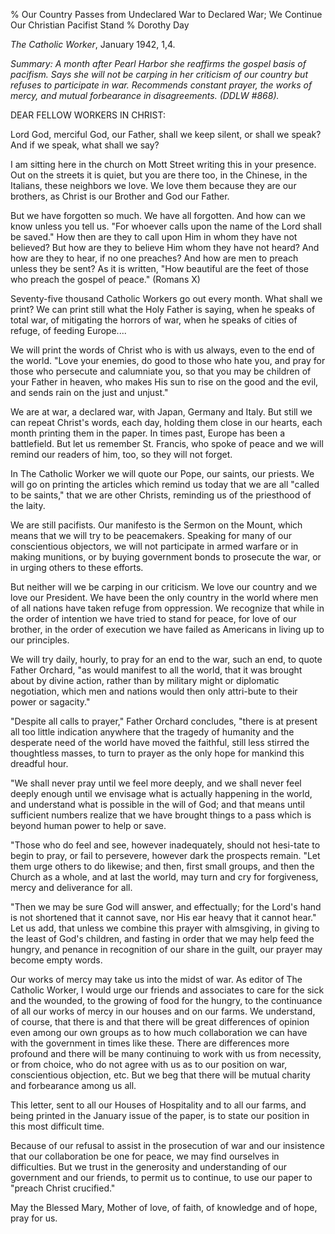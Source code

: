 % Our Country Passes from Undeclared War to Declared War; We Continue Our Christian Pacifist Stand
% Dorothy Day

*The Catholic Worker*, January 1942, 1,4.

*Summary: A month after Pearl Harbor she reaffirms the gospel basis of
pacifism. Says she will not be carping in her criticism of our country
but refuses to participate in war. Recommends constant prayer, the works
of mercy, and mutual forbearance in disagreements. (DDLW \#868).*

DEAR FELLOW WORKERS IN CHRIST:

Lord God, merciful God, our Father, shall we keep silent, or shall we
speak? And if we speak, what shall we say?

I am sitting here in the church on Mott Street writing this in your
presence. Out on the streets it is quiet, but you are there too, in the
Chinese, in the Italians, these neighbors we love. We love them because
they are our brothers, as Christ is our Brother and God our Father.

But we have forgotten so much. We have all forgotten. And how can we
know unless you tell us. "For whoever calls upon the name of the Lord
shall be saved." How then are they to call upon Him in whom they have
not believed? But how are they to believe Him whom they have not heard?
And how are they to hear, if no one preaches? And how are men to preach
unless they be sent? As it is written, "How beautiful are the feet of
those who preach the gospel of peace." (Romans X)

Seventy-five thousand Catholic Workers go out every month. What shall we
print? We can print still what the Holy Father is saying, when he speaks
of total war, of mitigating the horrors of war, when he speaks of cities
of refuge, of feeding Europe....

We will print the words of Christ who is with us always, even to the end
of the world. "Love your enemies, do good to those who hate you, and
pray for those who persecute and calumniate you, so that you may be
children of your Father in heaven, who makes His sun to rise on the good
and the evil, and sends rain on the just and unjust."

We are at war, a declared war, with Japan, Germany and Italy. But still
we can repeat Christ's words, each day, holding them close in our
hearts, each month printing them in the paper. In times past, Europe has
been a battlefield. But let us remember St. Francis, who spoke of peace
and we will remind our readers of him, too, so they will not forget.

In The Catholic Worker we will quote our Pope, our saints, our priests.
We will go on printing the articles which remind us today that we are
all "called to be saints," that we are other Christs, reminding us of
the priesthood of the laity.

We are still pacifists. Our manifesto is the Sermon on the Mount, which
means that we will try to be peacemakers. Speaking for many of our
conscientious objectors, we will not participate in armed warfare or in
making munitions, or by buying government bonds to prosecute the war, or
in urging others to these efforts.

But neither will we be carping in our criticism. We love our country and
we love our President. We have been the only country in the world where
men of all nations have taken refuge from oppression. We recognize that
while in the order of intention we have tried to stand for peace, for
love of our brother, in the order of execution we have failed as
Americans in living up to our principles.

We will try daily, hourly, to pray for an end to the war, such an end,
to quote Father Orchard, "as would manifest to all the world, that it
was brought about by divine action, rather than by military might or
diplomatic negotiation, which men and nations would then only attri-bute
to their power or sagacity."

"Despite all calls to prayer," Father Orchard concludes, "there is at
present all too little indication anywhere that the tragedy of humanity
and the desperate need of the world have moved the faithful, still less
stirred the thoughtless masses, to turn to prayer as the only hope for
mankind this dreadful hour.

"We shall never pray until we feel more deeply, and we shall never feel
deeply enough until we envisage what is actually happening in the world,
and understand what is possible in the will of God; and that means until
sufficient numbers realize that we have brought things to a pass which
is beyond human power to help or save.

"Those who do feel and see, however inadequately, should not hesi-tate
to begin to pray, or fail to persevere, however dark the prospects
remain. "Let them urge others to do likewise; and then, first small
groups, and then the Church as a whole, and at last the world, may turn
and cry for forgiveness, mercy and deliverance for all.

"Then we may be sure God will answer, and effectually; for the Lord's
hand is not shortened that it cannot save, nor His ear heavy that it
cannot hear." Let us add, that unless we combine this prayer with
almsgiving, in giving to the least of God's children, and fasting in
order that we may help feed the hungry, and penance in recognition of
our share in the guilt, our prayer may become empty words.

Our works of mercy may take us into the midst of war. As editor of The
Catholic Worker, I would urge our friends and associates to care for the
sick and the wounded, to the growing of food for the hungry, to the
continuance of all our works of mercy in our houses and on our farms. We
understand, of course, that there is and that there will be great
differences of opinion even among our own groups as to how much
collaboration we can have with the government in times like these. There
are differences more profound and there will be many continuing to work
with us from necessity, or from choice, who do not agree with us as to
our position on war, conscientious objection, etc. But we beg that there
will be mutual charity and forbearance among us all.

This letter, sent to all our Houses of Hospitality and to all our farms,
and being printed in the January issue of the paper, is to state our
position in this most difficult time.

Because of our refusal to assist in the prosecution of war and our
insistence that our collaboration be one for peace, we may find
ourselves in difficulties. But we trust in the generosity and
understanding of our government and our friends, to permit us to
continue, to use our paper to "preach Christ crucified."

May the Blessed Mary, Mother of love, of faith, of knowledge and of
hope, pray for us.
